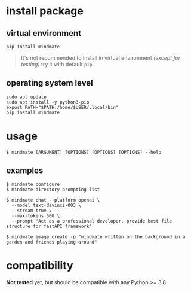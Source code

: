 # install package

## virtual environment
```
pip install mindmate
```
> It's not recommended to install in virtual environment _(except for  testing)_ try it with default `pip`

## operating system level
```
sudo apt update
sudo apt install -y python3-pip
export PATH="$PATH:/home/$USER/.local/bin"
pip install mindmate
```
# usage
```
$ mindmate [ARGUMENT] [OPTIONS] [OPTIONS] [OPTIONS] --help
```

## examples
```
$ mindmate configure
$ mindmate directory prompting list

$ mindmate chat --platform openai \
  --model text-davinci-003 \
  --stream true \
  --max-tokens 500 \
  --prompt "Act as a professional developer, provide best file structure for fastAPI framework"

$ mindmate image create -p "mindmate written on the background in a garden and friends playing around"
```

# compatibility

__Not tested__ yet, but should be compatible with any Python >= 3.8
